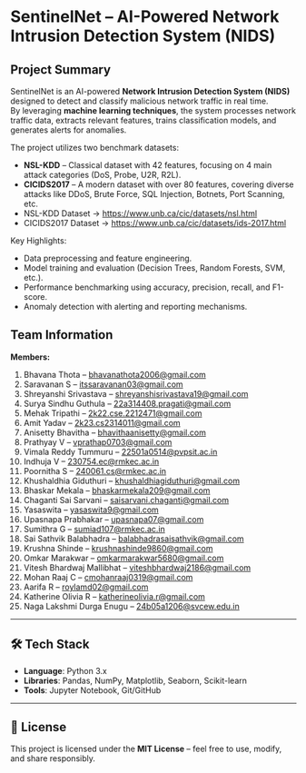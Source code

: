 # SentinelNet – AI-Powered Network Intrusion Detection System (NIDS)

## Project Summary
SentinelNet is an AI-powered **Network Intrusion Detection System (NIDS)** designed to detect and classify malicious network traffic in real time.  
By leveraging **machine learning techniques**, the system processes network traffic data, extracts relevant features, trains classification models, and generates alerts for anomalies.  

The project utilizes two benchmark datasets:
- **NSL-KDD** – Classical dataset with 42 features, focusing on 4 main attack categories (DoS, Probe, U2R, R2L).  
- **CICIDS2017** – A modern dataset with over 80 features, covering diverse attacks like DDoS, Brute Force, SQL Injection, Botnets, Port Scanning, etc.
- NSL-KDD Dataset → https://www.unb.ca/cic/datasets/nsl.html
- CICIDS2017 Dataset → https://www.unb.ca/cic/datasets/ids-2017.html


Key Highlights:
- Data preprocessing and feature engineering.  
- Model training and evaluation (Decision Trees, Random Forests, SVM, etc.).  
- Performance benchmarking using accuracy, precision, recall, and F1-score.  
- Anomaly detection with alerting and reporting mechanisms.  



## Team Information
**Members:**
1. Bhavana Thota – bhavanathota2006@gmail.com  
2. Saravanan S – itssaravanan03@gmail.com  
3. Shreyanshi Srivastava – shreyanshisrivastava19@gmail.com  
4. Surya Sindhu Guthula – 22a314408.pragati@gmail.com  
5. Mehak Tripathi – 2k22.cse.2212471@gmail.com  
6. Amit Yadav – 2k23.cs2314011@gmail.com  
7. Anisetty Bhavitha – bhavithaanisetty@gmail.com  
8. Prathyay V – vprathap0703@gmail.com  
9. Vimala Reddy Tummuru – 22501a0514@pvpsit.ac.in  
10. Indhuja V – 230754.ec@rmkec.ac.in  
11. Poornitha S – 240061.cs@rmkec.ac.in  
12. Khushaldhia Giduthuri – khushaldhiagiduthuri@gmail.com  
13. Bhaskar Mekala – bhaskarmekala209@gmail.com  
14. Chaganti Sai Sarvani – saisarvani.chaganti@gmail.com  
15. Yasaswita – yasaswita9@gmail.com  
16. Upasnapa Prabhakar – upasnapa07@gmail.com  
17. Sumithra G – sumiad107@rmkec.ac.in  
18. Sai Sathvik Balabhadra – balabhadrasaisathvik@gmail.com  
19. Krushna Shinde – krushnashinde9860@gmail.com  
20. Omkar Marakwar – omkarmarakwar5680@gmail.com  
21. Vitesh Bhardwaj Mallibhat – viteshbhardwaj2186@gmail.com  
22. Mohan Raaj C – cmohanraaj0319@gmail.com  
23. Aarifa R – roylamd02@gmail.com  
24. Katherine Olivia R – katherineolivia.r@gmail.com  
25. Naga Lakshmi Durga Enugu – 24b05a1206@svcew.edu.in  

---

## 🛠️ Tech Stack
- **Language**: Python 3.x  
- **Libraries**: Pandas, NumPy, Matplotlib, Seaborn, Scikit-learn  
- **Tools**: Jupyter Notebook, Git/GitHub  

---

## 📜 License
This project is licensed under the **MIT License** – feel free to use, modify, and share responsibly.  
